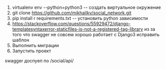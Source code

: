 1. virtualenv env --python=python3 -- создать виртуальное окружение
2. git clone https://github.com/mikhailkv/social_network.git
3. pip install r requirements.txt -- установить python зависимости
4. https://stackoverflow.com/questions/55929472/django-templatesyntaxerror-staticfiles-is-not-a-registered-tag-library из за того что swagger не совсем хорошо работает с Django3 исправить шаблон 
5. Выполнить миграции
6. Запустить проект

swagger доспуеп по /social/api/